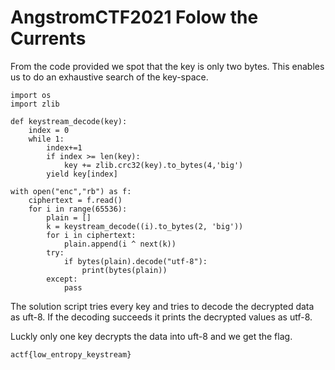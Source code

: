 # AngstromCTF2021 Folow the Currents

From the code provided we spot that the key is only two bytes. This enables us to do an exhaustive search of the key-space.

```
import os
import zlib

def keystream_decode(key):
	index = 0
	while 1:
		index+=1
		if index >= len(key):
			key += zlib.crc32(key).to_bytes(4,'big')
		yield key[index]

with open("enc","rb") as f:
	ciphertext = f.read()
	for i in range(65536):
		plain = []
		k = keystream_decode((i).to_bytes(2, 'big'))
		for i in ciphertext:
			plain.append(i ^ next(k))
		try:
			if bytes(plain).decode("utf-8"):
				print(bytes(plain))
		except:
			pass
```

The solution script tries every key and tries to decode the decrypted data as uft-8. If the decoding succeeds it prints the decrypted values as utf-8.

Luckly only one key decrypts the data into uft-8 and we get the flag.

```
actf{low_entropy_keystream}
```
